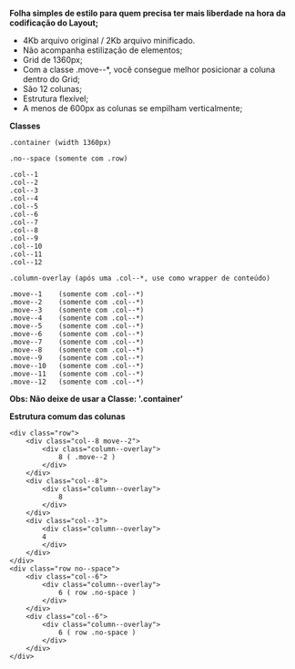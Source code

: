 **Folha simples de estilo para quem precisa ter mais liberdade na hora da codificação do Layout;**
 - 4Kb arquivo original / 2Kb arquivo minificado.
 - Não acompanha estilização de elementos;
 - Grid de 1360px; 
 - Com a classe .move--*, você consegue melhor posicionar a coluna dentro do Grid;
 - São 12 colunas;
 - Estrutura flexível;
 - A menos de 600px as colunas se empilham verticalmente;

**Classes**
```
.container (width 1360px)

.no--space (somente com .row)

.col--1
.col--2
.col--3
.col--4
.col--5
.col--6
.col--7
.col--8
.col--9
.col--10
.col--11
.col--12

.column-overlay (após uma .col--*, use como wrapper de conteúdo)

.move--1    (somente com .col--*)
.move--2    (somente com .col--*)
.move--3    (somente com .col--*)
.move--4    (somente com .col--*)
.move--5    (somente com .col--*)
.move--6    (somente com .col--*)
.move--7    (somente com .col--*)
.move--8    (somente com .col--*)
.move--9    (somente com .col--*)
.move--10   (somente com .col--*)
.move--11   (somente com .col--*)
.move--12   (somente com .col--*)
```
**Obs: Não deixe de usar a Classe: '.container'**

**Estrutura comum das colunas**
```
<div class="row">
    <div class="col--8 move--2">
        <div class="column--overlay">
            8 ( .move--2 )
        </div>
    </div>
    <div class="col--8">
        <div class="column--overlay">
            8
        </div>
    </div>
    <div class="col--3">
        <div class="column--overlay">
        4
        </div>
    </div>
</div>
<div class="row no--space">
    <div class="col--6">
        <div class="column--overlay">
            6 ( row .no-space )
        </div>
    </div>
    <div class="col--6">
        <div class="column--overlay">
            6 ( row .no-space )
        </div>
    </div>
</div>
```
